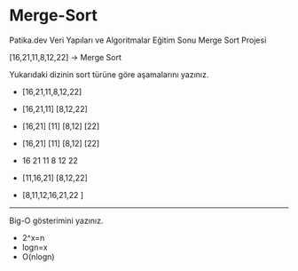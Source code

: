 # Merge-Sort
Patika.dev Veri Yapıları ve Algoritmalar Eğitim Sonu Merge Sort Projesi


[16,21,11,8,12,22] -> Merge Sort

Yukarıdaki dizinin sort türüne göre aşamalarını yazınız.

- [16,21,11,8,12,22]

- [16,21,11]   	[8,12,22]

- [16,21] [11]	[8,12] [22]
			
- [16,21] [11]	[8,12] [22]	

- 16  21 11	8  12  22

- [11,16,21] 	[8,12,22]

- [8,11,12,16,21,22	]


-------------------------------------------------------------


Big-O gösterimini yazınız.

- 2^x=n
- logn=x
- O(nlogn)

